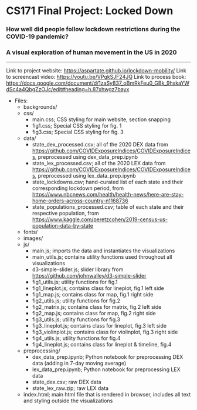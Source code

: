 # CS171 Final Project: Locked Down

### How well did people follow lockdown restrictions during the COVID-19 pandemic?
### A visual exploration of human movement in the US in 2020

---
Link to project website: https://aspartate.github.io/lockdown-mobility/
Link to screencast video: https://youtu.be/VPgkSJF24JQ
Link to process book: https://docs.google.com/document/d/1zaSy837_oBmRkFeu0_GBk_9hskaYWdSc4a4QbgZzOJc/edit#heading=h.87xhwgz7bayx

- Files:
  - backgrounds/
  - css/
      - main.css; CSS styling for main website, section snapping
      - fig1.css; Special CSS styling for fig. 1
      - fig3.css; Special CSS styling for fig. 3
  - data/ 
    - state_dex_processed.csv; all of the 2020 DEX data from https://github.com/COVIDExposureIndices/COVIDExposureIndices, preprocessed using dex_data_prep.ipynb 
    - state_lex_processed.csv; all of the 2020 LEX data from https://github.com/COVIDExposureIndices/COVIDExposureIndices, preprocessed using lex_data_prep.ipynb
    - state_lockdowns.csv; hand-curated list of each state and their corresponding lockdown period, from https://www.nbcnews.com/health/health-news/here-are-stay-home-orders-across-country-n1168736
    - state_populations_processed.csv; table of each state and their respective population, from https://www.kaggle.com/peretzcohen/2019-census-us-population-data-by-state
  - fonts/
  - images/
  - js/
    - main.js; imports the data and instantiates the visualizations
    - main_utils.js; contains utility functions used throughout all visualizations
    - d3-simple-slider.js; slider library from https://github.com/johnwalley/d3-simple-slider
    - fig1_utils.js; utility functions for fig.1
    - fig1_lineplot.js; contains class for lineplot, fig.1 left side
    - fig1_map.js; contains class for map, fig.1 right side
    - fig2_utils.js; utility functions for fig.2
    - fig2_matrix.js; contains class for matrix, fig.2 left side
    - fig2_map.js; contains class for map, fig.2 right side
    - fig3_utils.js; utility functions for fig.3
    - fig3_lineplot.js; contains class for lineplot, fig.3 left side
    - fig3_violinplot.js; contains class for violinplot, fig.3 right side
    - fig4_utils.js; utility functions for fig.4
    - fig4_lineplot.js; contains class for lineplot & timeline, fig.4
  - preprocessing/
    - dex_data_prep.ipynb; Python notebook for preprocessing DEX data (adding in 7-day moving average)
    - lex_data_prep.ipynb; Python notebook for preprocessing LEX data
    - state_dex.csv; raw DEX data
    - state_lex_raw.zip; raw LEX data
  - index.html; main html file that is rendered in browser, includes all text and styling outside the visualizations
